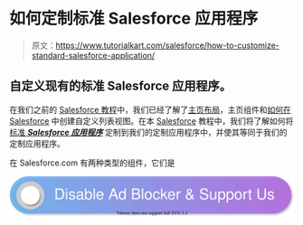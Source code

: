 # 如何定制标准 Salesforce 应用程序

> 原文：<https://www.tutorialkart.com/salesforce/how-to-customize-standard-salesforce-application/>

## 自定义现有的标准 Salesforce 应用程序。

在我们之前的 [Salesforce 教程](https://www.tutorialkart.com/salesforce-tutorials/)中，我们已经了解了[主页布局](https://www.tutorialkart.com/salesforce/home-page-layout-in-salesforce/)，主页组件和[如何在 Salesforce](https://www.tutorialkart.com/salesforce/creating-custom-list-views-in-salesforce/) 中创建自定义列表视图。在本 [Salesforce](https://www.tutorialkart.com/salesforce/what-is-salesforce/) 教程中，我们将了解如何将[标准 ***Salesforce 应用程序***](https://www.tutorialkart.com/salesforce/navigating-salesforce-com-application/) 定制到我们的定制应用程序中，并使其等同于我们的定制应用程序。

在 Salesforce.com 有两种类型的组件，它们是

[![](img/925da31b32d6bc3827932f6c8afb11bb.png)](https://www.tutorialkart.com/)
